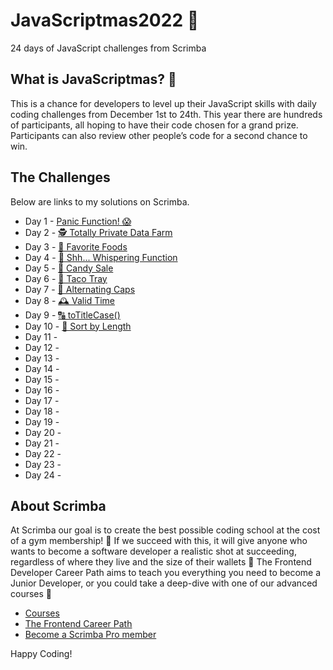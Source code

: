 # JavaScriptmas2022 🎄
24 days of JavaScript challenges from Scrimba

## What is JavaScriptmas? 🎁
This is a chance for developers to level up their JavaScript skills with daily coding challenges from December 1st to 24th. This year there are hundreds of participants, all hoping to have their code chosen for a grand prize. Participants can also review other people’s code for a second chance to win.

## The Challenges

Below are links to my solutions on Scrimba.

- Day 1 - [Panic Function! 😱](https://scrimba.com/scrim/co96646c89c3586524a6b7f75)
- Day 2 - [🕵️ Totally Private Data Farm](https://scrimba.com/scrim/co2b94c42867eae3e1e56d583)
- Day 3 - [🥐 Favorite Foods](https://scrimba.com/scrim/co22b4767a4f7c40dd9c7f37d)
- Day 4 - [🤫 Shh... Whispering Function](https://scrimba.com/scrim/coc924780a45744007a4c1c66)
- Day 5 - [🍭 Candy Sale](https://scrimba.com/scrim/co0084a748b8afa8f1b54851d)
- Day 6 - [🌮 Taco Tray](https://scrimba.com/scrim/co2eb42dfab791ae0fb5f9c74)
- Day 7 - [🔡 Alternating Caps](https://scrimba.com/scrim/co35044398324a97005bad510)
- Day 8 - [🕰️ Valid Time](https://scrimba.com/scrim/ckWqdKcV)
- Day 9 - [🔠 toTitleCase()](https://scrimba.com/scrim/co5f140cc8e1db6a62f5f0c7c)
- Day 10 - [📏 Sort by Length](https://scrimba.com/scrim/c9wRQ3Sp)
- Day 11 - []()
- Day 12 - []()
- Day 13 - []()
- Day 14 - []()
- Day 15 - []()
- Day 16 - []()
- Day 17 - []()
- Day 18 - []()
- Day 19 - []()
- Day 20 - []()
- Day 21 - []()
- Day 22 - []()
- Day 23 - []()
- Day 24 - []()

## About Scrimba

At Scrimba our goal is to create the best possible coding school at the cost of a gym membership! 💜
If we succeed with this, it will give anyone who wants to become a software developer a realistic shot at succeeding, regardless of where they live and the size of their wallets 🎉
The Frontend Developer Career Path aims to teach you everything you need to become a Junior Developer, or you could take a deep-dive with one of our advanced courses 🚀

- [Courses](https://scrimba.com/allcourses)
- [The Frontend Career Path](https://scrimba.com/learn/frontend)
- [Become a Scrimba Pro member](https://scrimba.com/pricing)

Happy Coding!
